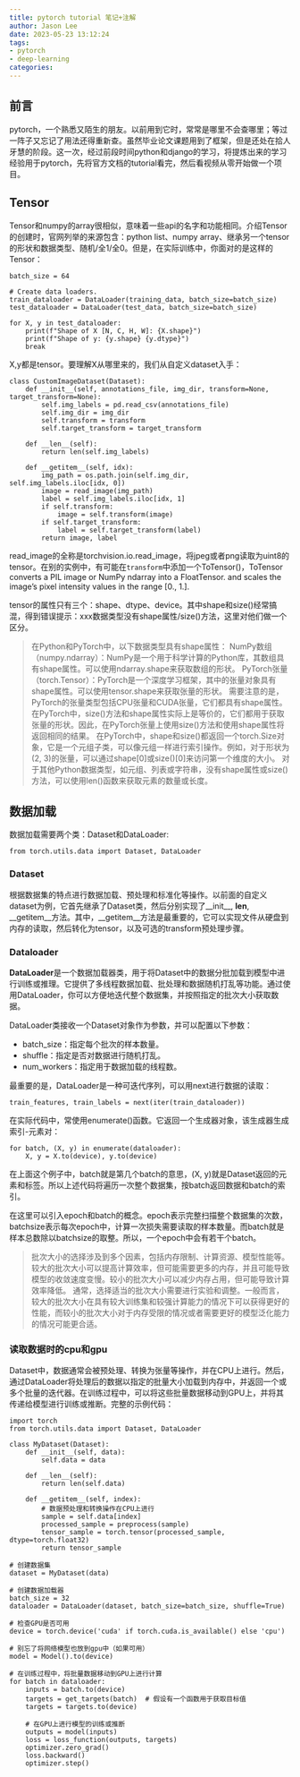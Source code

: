 ```yaml
---
title: pytorch tutorial 笔记+注解
author: Jason Lee
date: 2023-05-23 13:12:24
tags: 
- pytorch
- deep-learning
categories: 
---
```


## 前言

pytorch，一个熟悉又陌生的朋友。以前用到它时，常常是哪里不会查哪里；等过一阵子又忘记了用法还得重新查。虽然毕业论文课题用到了框架，但是还处在拾人牙慧的阶段。这一次，经过前段时间python和django的学习，将提炼出来的学习经验用于pytorch，先将官方文档的tutorial看完，然后看视频从零开始做一个项目。

## Tensor

Tensor和numpy的array很相似，意味着一些api的名字和功能相同。介绍Tensor的创建时，官网列举的来源包含：python list、numpy array、继承另一个tensor的形状和数据类型、随机/全1/全0。但是，在实际训练中，你面对的是这样的Tensor：

```
batch_size = 64

# Create data loaders.
train_dataloader = DataLoader(training_data, batch_size=batch_size)
test_dataloader = DataLoader(test_data, batch_size=batch_size)

for X, y in test_dataloader:
    print(f"Shape of X [N, C, H, W]: {X.shape}")
    print(f"Shape of y: {y.shape} {y.dtype}")
    break
```

X,y都是tensor。要理解X从哪里来的，我们从自定义dataset入手：

```
class CustomImageDataset(Dataset):
    def __init__(self, annotations_file, img_dir, transform=None, target_transform=None):
        self.img_labels = pd.read_csv(annotations_file)
        self.img_dir = img_dir
        self.transform = transform
        self.target_transform = target_transform

    def __len__(self):
        return len(self.img_labels)

    def __getitem__(self, idx):
        img_path = os.path.join(self.img_dir, self.img_labels.iloc[idx, 0])
        image = read_image(img_path)
        label = self.img_labels.iloc[idx, 1]
        if self.transform:
            image = self.transform(image)
        if self.target_transform:
            label = self.target_transform(label)
        return image, label
```

read_image的全称是torchvision.io.read_image，将jpeg或者png读取为uint8的tensor。在别的实例中，有可能在`transform`中添加一个ToTensor()，ToTensor converts a PIL image or NumPy ndarray into a FloatTensor. and scales the image’s pixel intensity values in the range [0., 1.].

tensor的属性只有三个：shape、dtype、device。其中shape和size()经常搞混，得到错误提示：xxx数据类型没有shape属性/size()方法，这里对他们做一个区分。

>在Python和PyTorch中，以下数据类型具有shape属性：
>NumPy数组（numpy.ndarray）：NumPy是一个用于科学计算的Python库，其数组具有shape属性。可以使用ndarray.shape来获取数组的形状。
> PyTorch张量（torch.Tensor）：PyTorch是一个深度学习框架，其中的张量对象具有shape属性。可以使用tensor.shape来获取张量的形状。
>需要注意的是，PyTorch的张量类型包括CPU张量和CUDA张量，它们都具有shape属性。
>在PyTorch中，size()方法和shape属性实际上是等价的，它们都用于获取张量的形状。因此，在PyTorch张量上使用size()方法和使用shape属性将返回相同的结果。
>在PyTorch中，shape和size()都返回一个torch.Size对象，它是一个元组子类，可以像元组一样进行索引操作。例如，对于形状为(2, 3)的张量，可以通过shape[0]或size()[0]来访问第一个维度的大小。
>对于其他Python数据类型，如元组、列表或字符串，没有shape属性或size()方法，可以使用len()函数来获取元素的数量或长度。

## 数据加载

数据加载需要两个类：Dataset和DataLoader:
```
from torch.utils.data import Dataset, DataLoader
```

### Dataset

根据数据集的特点进行数据加载、预处理和标准化等操作。以前面的自定义dataset为例，它首先继承了Dataset类，然后分别实现了__init__, __len__, __getitem__方法。其中，__getitem__方法是最重要的，它可以实现文件从硬盘到内存的读取，然后转化为tensor，以及可选的transform预处理步骤。

### Dataloader

**DataLoader**是一个数据加载器类，用于将Dataset中的数据分批加载到模型中进行训练或推理。它提供了多线程数据加载、批处理和数据随机打乱等功能。通过使用DataLoader，你可以方便地迭代整个数据集，并按照指定的批次大小获取数据。

DataLoader类接收一个Dataset对象作为参数，并可以配置以下参数：

- batch_size：指定每个批次的样本数量。
- shuffle：指定是否对数据进行随机打乱。
- num_workers：指定用于数据加载的线程数。

最重要的是，DataLoader是一种可迭代序列，可以用next进行数据的读取：

```
train_features, train_labels = next(iter(train_dataloader))
```

在实际代码中，常使用enumerate()函数。它返回一个生成器对象，该生成器生成索引-元素对：

```
for batch, (X, y) in enumerate(dataloader):
    X, y = X.to(device), y.to(device)
```

在上面这个例子中，batch就是第几个batch的意思，(X, y)就是Dataset返回的元素和标签。所以上述代码将遍历一次整个数据集，按batch返回数据和batch的索引。

在这里可以引入epoch和batch的概念。epoch表示完整扫描整个数据集的次数，batchsize表示每次epoch中，计算一次损失需要读取的样本数量。而batch就是样本总数除以batchsize的取整。所以，一个epoch中会有若干个batch。

>批次大小的选择涉及到多个因素，包括内存限制、计算资源、模型性能等。较大的批次大小可以提高计算效率，但可能需要更多的内存，并且可能导致模型的收敛速度变慢。较小的批次大小可以减少内存占用，但可能导致计算效率降低。
>通常，选择适当的批次大小需要进行实验和调整。一般而言，较大的批次大小在具有较大训练集和较强计算能力的情况下可以获得更好的性能，而较小的批次大小对于内存受限的情况或者需要更好的模型泛化能力的情况可能更合适。

### 读取数据时的cpu和gpu

Dataset中，数据通常会被预处理、转换为张量等操作，并在CPU上进行。然后，通过DataLoader将处理后的数据以指定的批量大小加载到内存中，并返回一个或多个批量的迭代器。在训练过程中，可以将这些批量数据移动到GPU上，并将其传递给模型进行训练或推断。完整的示例代码：

```
import torch
from torch.utils.data import Dataset, DataLoader

class MyDataset(Dataset):
    def __init__(self, data):
        self.data = data

    def __len__(self):
        return len(self.data)

    def __getitem__(self, index):
        # 数据预处理和转换操作在CPU上进行
        sample = self.data[index]
        processed_sample = preprocess(sample)
        tensor_sample = torch.tensor(processed_sample, dtype=torch.float32)
        return tensor_sample

# 创建数据集
dataset = MyDataset(data)

# 创建数据加载器
batch_size = 32
dataloader = DataLoader(dataset, batch_size=batch_size, shuffle=True)

# 检查GPU是否可用
device = torch.device('cuda' if torch.cuda.is_available() else 'cpu')

# 别忘了将网络模型也放到gpu中（如果可用）
model = Model().to(device)

# 在训练过程中，将批量数据移动到GPU上进行计算
for batch in dataloader:
    inputs = batch.to(device)
    targets = get_targets(batch)  # 假设有一个函数用于获取目标值
    targets = targets.to(device)

    # 在GPU上进行模型的训练或推断
    outputs = model(inputs)
    loss = loss_function(outputs, targets)
    optimizer.zero_grad()
    loss.backward()
    optimizer.step()

```
